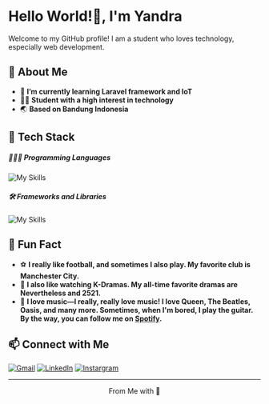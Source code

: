 # Hello World!👋, I'm Yandra

Welcome to my GitHub profile! I am a student who loves technology, especially web development.

## 🚀 About Me
- 🌱 **I’m currently learning Laravel framework and IoT**
- 🧑🏻 **Student with a high interest in technology**
- 🌏 **Based on Bandung Indonesia**

## 🔧 Tech Stack
##### 👨🏻‍💻 Programming Languages
![My Skills](https://go-skill-icons.vercel.app/api/icons?i=html,css,js,php)

##### 🛠 Frameworks and Libraries
![My Skills](https://go-skill-icons.vercel.app/api/icons?i=codeigniter,bootstrap,chartjs)

## 🌻 Fun Fact
- ⚽️ **I really like football, and sometimes I also play. My favorite club is Manchester City.**
- 🦋 **I also like watching K-Dramas. My all-time favorite dramas are Nevertheless and 2521.**
- 🎸 **I love music—I really, really love music! I love Queen, The Beatles, Oasis, and many more. Sometimes, when I'm bored, I play the guitar. By the way, you can follow me on [Spotify](https://open.spotify.com/user/31ue7gnqj7fyiovbwy4scbwkb7sm?si=ac8cbf4fe99840f2).** 

## 📫 Connect with Me
[![Gmail](https://img.shields.io/badge/Gmail-D14836?style=for-the-badge&logo=gmail&logoColor=white)](mailto:yandrajafarsidiq8@gmail.com) [![LinkedIn]( https://img.shields.io/badge/LinkedIn-0077B5?style=for-the-badge&logo=linkedin&logoColor=white)](https://id.linkedin.com/in/yandra-jafar-sidiq-714770352) [![Instargram](
https://img.shields.io/badge/Instagram-E4405F?style=for-the-badge&logo=instagram&logoColor=white)](https://www.instagram.com/y.jafarsidiq) 

---

<p align="center">From <a href="https://github.com/yandrajs" style="text-decoration: none;" >Me</a> with 💙
</p>
